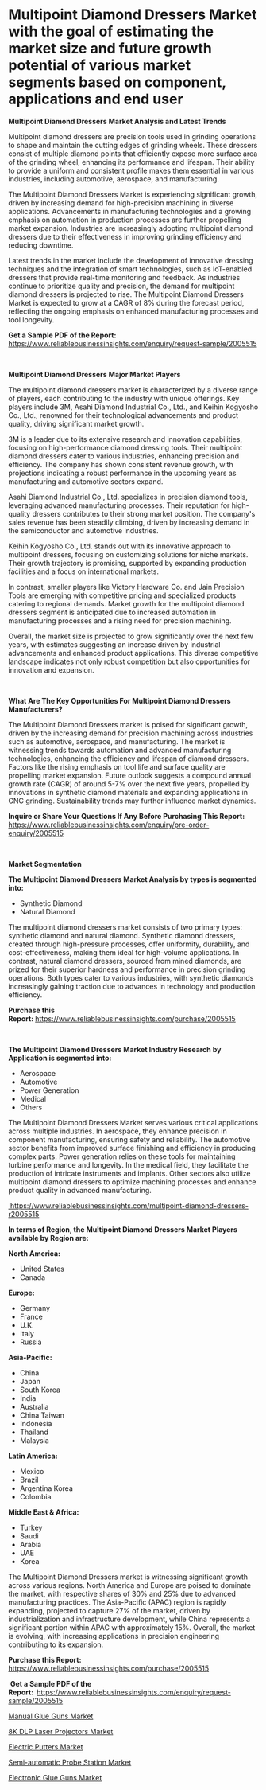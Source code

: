 <p><h1>Multipoint Diamond Dressers Market with the goal of estimating the market size and future growth potential of various market segments based on component, applications and end user</h1></p><p><strong>Multipoint Diamond Dressers Market Analysis and Latest Trends</strong></p>
<p><p>Multipoint diamond dressers are precision tools used in grinding operations to shape and maintain the cutting edges of grinding wheels. These dressers consist of multiple diamond points that efficiently expose more surface area of the grinding wheel, enhancing its performance and lifespan. Their ability to provide a uniform and consistent profile makes them essential in various industries, including automotive, aerospace, and manufacturing.</p><p>The Multipoint Diamond Dressers Market is experiencing significant growth, driven by increasing demand for high-precision machining in diverse applications. Advancements in manufacturing technologies and a growing emphasis on automation in production processes are further propelling market expansion. Industries are increasingly adopting multipoint diamond dressers due to their effectiveness in improving grinding efficiency and reducing downtime.</p><p>Latest trends in the market include the development of innovative dressing techniques and the integration of smart technologies, such as IoT-enabled dressers that provide real-time monitoring and feedback. As industries continue to prioritize quality and precision, the demand for multipoint diamond dressers is projected to rise. The Multipoint Diamond Dressers Market is expected to grow at a CAGR of 8% during the forecast period, reflecting the ongoing emphasis on enhanced manufacturing processes and tool longevity.</p></p>
<p><strong>Get a Sample PDF of the Report:&nbsp;</strong> <a href="https://www.reliablebusinessinsights.com/enquiry/request-sample/2005515?utm_campaign=75&utm_medium=2&utm_source=Github&utm_content=ia&utm_term=02032025&utm_id=multipoint-diamond-dressers">https://www.reliablebusinessinsights.com/enquiry/request-sample/2005515</a></p>
<p>&nbsp;</p>
<p><strong>Multipoint Diamond Dressers Major Market Players</strong></p>
<p><p>The multipoint diamond dressers market is characterized by a diverse range of players, each contributing to the industry with unique offerings. Key players include 3M, Asahi Diamond Industrial Co., Ltd., and Keihin Kogyosho Co., Ltd., renowned for their technological advancements and product quality, driving significant market growth.</p><p>3M is a leader due to its extensive research and innovation capabilities, focusing on high-performance diamond dressing tools. Their multipoint diamond dressers cater to various industries, enhancing precision and efficiency. The company has shown consistent revenue growth, with projections indicating a robust performance in the upcoming years as manufacturing and automotive sectors expand.</p><p>Asahi Diamond Industrial Co., Ltd. specializes in precision diamond tools, leveraging advanced manufacturing processes. Their reputation for high-quality dressers contributes to their strong market position. The company's sales revenue has been steadily climbing, driven by increasing demand in the semiconductor and automotive industries.</p><p>Keihin Kogyosho Co., Ltd. stands out with its innovative approach to multipoint dressers, focusing on customizing solutions for niche markets. Their growth trajectory is promising, supported by expanding production facilities and a focus on international markets.</p><p>In contrast, smaller players like Victory Hardware Co. and Jain Precision Tools are emerging with competitive pricing and specialized products catering to regional demands. Market growth for the multipoint diamond dressers segment is anticipated due to increased automation in manufacturing processes and a rising need for precision machining.</p><p>Overall, the market size is projected to grow significantly over the next few years, with estimates suggesting an increase driven by industrial advancements and enhanced product applications. This diverse competitive landscape indicates not only robust competition but also opportunities for innovation and expansion.</p></p>
<p>&nbsp;</p>
<p><strong>What Are The Key Opportunities For Multipoint Diamond Dressers Manufacturers?</strong></p>
<p><p>The Multipoint Diamond Dressers market is poised for significant growth, driven by the increasing demand for precision machining across industries such as automotive, aerospace, and manufacturing. The market is witnessing trends towards automation and advanced manufacturing technologies, enhancing the efficiency and lifespan of diamond dressers. Factors like the rising emphasis on tool life and surface quality are propelling market expansion. Future outlook suggests a compound annual growth rate (CAGR) of around 5-7% over the next five years, propelled by innovations in synthetic diamond materials and expanding applications in CNC grinding. Sustainability trends may further influence market dynamics.</p></p>
<p><strong>Inquire or Share Your Questions If Any Before Purchasing This Report:</strong> <a href="https://www.reliablebusinessinsights.com/enquiry/pre-order-enquiry/2005515?utm_campaign=75&utm_medium=2&utm_source=Github&utm_content=ia&utm_term=02032025&utm_id=multipoint-diamond-dressers">https://www.reliablebusinessinsights.com/enquiry/pre-order-enquiry/2005515</a></p>
<p>&nbsp;</p>
<p><strong>Market Segmentation</strong></p>
<p><strong>The Multipoint Diamond Dressers Market Analysis by types is segmented into:</strong></p>
<p><ul><li>Synthetic Diamond</li><li>Natural Diamond</li></ul></p>
<p><p>The multipoint diamond dressers market consists of two primary types: synthetic diamond and natural diamond. Synthetic diamond dressers, created through high-pressure processes, offer uniformity, durability, and cost-effectiveness, making them ideal for high-volume applications. In contrast, natural diamond dressers, sourced from mined diamonds, are prized for their superior hardness and performance in precision grinding operations. Both types cater to various industries, with synthetic diamonds increasingly gaining traction due to advances in technology and production efficiency.</p></p>
<p><strong>Purchase this Report:&nbsp;</strong><a href="https://www.reliablebusinessinsights.com/purchase/2005515?utm_campaign=75&utm_medium=2&utm_source=Github&utm_content=ia&utm_term=02032025&utm_id=multipoint-diamond-dressers">https://www.reliablebusinessinsights.com/purchase/2005515</a></p>
<p>&nbsp;</p>
<p><strong>The Multipoint Diamond Dressers Market Industry Research by Application is segmented into:</strong></p>
<p><ul><li>Aerospace</li><li>Automotive</li><li>Power Generation</li><li>Medical</li><li>Others</li></ul></p>
<p><p>The Multipoint Diamond Dressers Market serves various critical applications across multiple industries. In aerospace, they enhance precision in component manufacturing, ensuring safety and reliability. The automotive sector benefits from improved surface finishing and efficiency in producing complex parts. Power generation relies on these tools for maintaining turbine performance and longevity. In the medical field, they facilitate the production of intricate instruments and implants. Other sectors also utilize multipoint diamond dressers to optimize machining processes and enhance product quality in advanced manufacturing.</p></p>
<p><a href="https://www.reliablebusinessinsights.com/multipoint-diamond-dressers-r2005515?utm_campaign=75&utm_medium=2&utm_source=Github&utm_content=ia&utm_term=02032025&utm_id=multipoint-diamond-dressers">&nbsp;https://www.reliablebusinessinsights.com/multipoint-diamond-dressers-r2005515</a></p>
<p><strong>In terms of Region, the Multipoint Diamond Dressers Market Players available by Region are:</strong></p>
<p>
    <p> <strong> North America: </strong>
        <ul>
            <li>United States</li>
            <li>Canada</li>
        </ul>
        </p> 
    <p> <strong> Europe: </strong>
        <ul>
            <li>Germany</li>
            <li>France</li>
            <li>U.K.</li>
            <li>Italy</li>
            <li>Russia</li>
        </ul>
        </p> 
    <p> <strong> Asia-Pacific: </strong>
        <ul>
            <li>China</li>
            <li>Japan</li>
            <li>South Korea</li>
            <li>India</li>
            <li>Australia</li>
            <li>China Taiwan</li>
            <li>Indonesia</li>
            <li>Thailand</li>
            <li>Malaysia</li>
        </ul>
        </p> 
    <p> <strong> Latin America: </strong>
        <ul>
            <li>Mexico</li>
            <li>Brazil</li>
            <li>Argentina Korea</li>
            <li>Colombia</li>
        </ul>
        </p> 
    <p> <strong> Middle East & Africa: </strong>
        <ul>
            <li>Turkey</li>
            <li>Saudi</li>
            <li>Arabia</li>
            <li>UAE</li>
            <li>Korea</li>
        </ul>
    </p>
    </p>
<p><p>The Multipoint Diamond Dressers market is witnessing significant growth across various regions. North America and Europe are poised to dominate the market, with respective shares of 30% and 25% due to advanced manufacturing practices. The Asia-Pacific (APAC) region is rapidly expanding, projected to capture 27% of the market, driven by industrialization and infrastructure development, while China represents a significant portion within APAC with approximately 15%. Overall, the market is evolving, with increasing applications in precision engineering contributing to its expansion.</p></p>
<p><strong>Purchase this Report: </strong><a href="https://www.reliablebusinessinsights.com/purchase/2005515?utm_campaign=75&utm_medium=2&utm_source=Github&utm_content=ia&utm_term=02032025&utm_id=multipoint-diamond-dressers">https://www.reliablebusinessinsights.com/purchase/2005515</a></p>
<p>&nbsp;<strong>Get a Sample PDF of the Report:&nbsp;&nbsp;</strong><a href="https://www.reliablebusinessinsights.com/enquiry/request-sample/2005515?utm_campaign=75&utm_medium=2&utm_source=Github&utm_content=ia&utm_term=02032025&utm_id=multipoint-diamond-dressers">https://www.reliablebusinessinsights.com/enquiry/request-sample/2005515</a></p>
<p><strong></strong></p>
<p><p><a href="https://github.com/abexjeliti/Market-Research-Report-List-1/blob/main/manual-glue-guns-market.md?utm_campaign=75&utm_medium=2&utm_source=Github&utm_content=ia&utm_term=02032025&utm_id=multipoint-diamond-dressers">Manual Glue Guns Market</a></p><p><a href="https://github.com/hervedeidadw/Market-Research-Report-List-1/blob/main/8k-dlp-laser-projectors-market.md?utm_campaign=75&utm_medium=2&utm_source=Github&utm_content=ia&utm_term=02032025&utm_id=multipoint-diamond-dressers">8K DLP Laser Projectors Market</a></p><p><a href="https://github.com/okornevonywx/Market-Research-Report-List-1/blob/main/electric-putters-market.md?utm_campaign=75&utm_medium=2&utm_source=Github&utm_content=ia&utm_term=02032025&utm_id=multipoint-diamond-dressers">Electric Putters Market</a></p><p><a href="https://github.com/rreynagjysma65/Market-Research-Report-List-1/blob/main/semi-automatic-probe-station-market.md?utm_campaign=75&utm_medium=2&utm_source=Github&utm_content=ia&utm_term=02032025&utm_id=multipoint-diamond-dressers">Semi-automatic Probe Station Market</a></p><p><a href="https://github.com/duzcupetriv/Market-Research-Report-List-1/blob/main/electronic-glue-guns-market.md?utm_campaign=75&utm_medium=2&utm_source=Github&utm_content=ia&utm_term=02032025&utm_id=multipoint-diamond-dressers">Electronic Glue Guns Market</a></p></p>